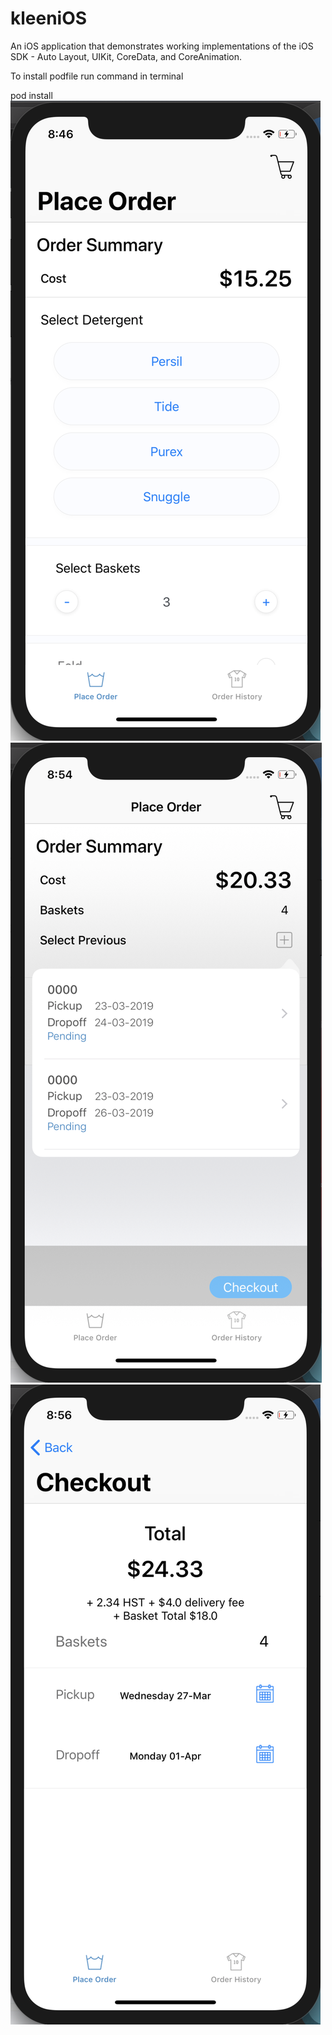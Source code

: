 # kleeniOS
An iOS application that demonstrates working implementations of the iOS SDK - Auto Layout, UIKit, CoreData, and CoreAnimation.

To install podfile run command in terminal 

pod install 
![](/Screenshot.png)
![](/Screenshot2.png)
![](/Screenshot3.png)

